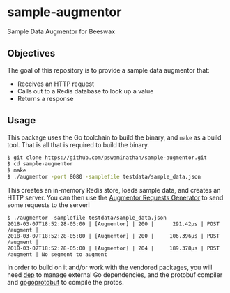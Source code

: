 # sample-augmentor
Sample Data Augmentor for Beeswax

## Objectives

The goal of this repository is to provide a sample data augmentor that:

- Receives an HTTP request
- Calls out to a Redis database to look up a value
- Returns a response

## Usage

This package uses the Go toolchain to build the binary, and `make` as a build tool. That is all that is required to build the binary.

```bash
$ git clone https://github.com/pswaminathan/sample-augmentor.git
$ cd sample-augmentor
$ make
$ ./augmentor -port 8080 -samplefile testdata/sample_data.json
```

This creates an in-memory Redis store, loads sample data, and creates an HTTP server. You can then use the [Augmentor Requests Generator](https://github.com/BeeswaxIO/beeswax-api/tree/master/beeswax/tools/augmentor) to send some requests to the server!

```
$ ./augmentor -samplefile testdata/sample_data.json
2018-03-07T18:52:28-05:00 | [Augmentor] | 200 |      291.42µs | POST    /augment |
2018-03-07T18:52:28-05:00 | [Augmentor] | 200 |     106.396µs | POST    /augment |
2018-03-07T18:52:28-05:00 | [Augmentor] | 204 |     189.378µs | POST    /augment | No segment to augment
```

In order to build on it and/or work with the vendored packages, you will need [dep](https://github.com/golang/dep) to manage external Go dependencies, and the protobuf compiler and [gogoprotobuf](https://github.com/gogo/protobuf) to compile the protos.
